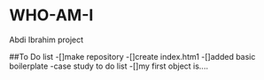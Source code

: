 # WHO-AM-I
Abdi Ibrahim project

##To Do list
-[]make repository
-[]create index.htm1
-[]added basic boilerplate
-case study to do list
-[]my first object is....
